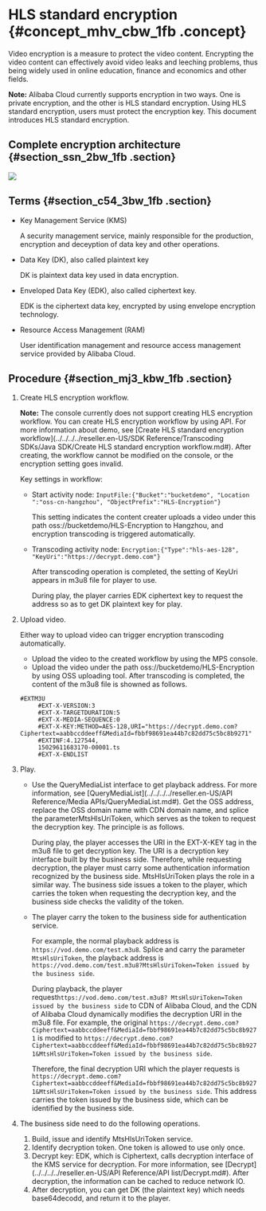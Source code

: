 # HLS standard encryption {#concept_mhv_cbw_1fb .concept}

Video encryption is a measure to protect the video content. Encrypting the video content can effectively avoid video leaks and leeching problems, thus being widely used in online education, finance and economics and other fields.

**Note:** Alibaba Cloud currently supports encryption in two ways. One is private encryption, and the other is HLS standard encryption. Using HLS standard encryption, users must protect the encryption key. This document introduces HLS standard encryption.

## Complete encryption architecture {#section_ssn_2bw_1fb .section}

![](images/11385_en-US.png)

## Terms {#section_c54_3bw_1fb .section}

-   Key Management Service \(KMS\)

    A security management service, mainly responsible for the production, encryption and deceyption of data key and other operations.

-   Data Key \(DK\), also called plaintext key

    DK is plaintext data key used in data encryption.

-   Enveloped Data Key \(EDK\), also called ciphertext key.

    EDK is the ciphertext data key, encrypted by using envelope encryption technology.

-   Resource Access Management \(RAM\)

    User identification management and resource access management service provided by Alibaba Cloud.


## Procedure {#section_mj3_kbw_1fb .section}

1.  Create HLS encryption workflow.

    **Note:** The console currently does not support creating HLS encryption workflow. You can create HLS encryption workflow by using API. For more information about demo, see [Create HLS standard encryption workflow](../../../../reseller.en-US/SDK Reference/Transcoding SDKs/Java SDK/Create HLS standard encryption workflow.md#). After creating, the workflow cannot be modified on the console, or the encryption setting goes invalid.

    Key settings in workflow:

    -   Start activity node: `InputFile:{"Bucket":"bucketdemo", "Location ":"oss-cn-hangzhou", "ObjectPrefix":"HLS-Encryption"}`

        This setting indicates the content creater uploads a video under this path oss://bucketdemo/HLS-Encryption to Hangzhou, and encryption transcoding is triggered automatically.

    -   Transcoding activity node: `Encryption:{"Type":"hls-aes-128", "KeyUri":"https://decrypt.demo.com"}`

        After transcoding operation is completed, the setting of KeyUri appears in m3u8 file for player to use.

        During play, the player carries EDK ciphertext key to request the address so as to get DK plaintext key for play.

2.  Upload video.

    Either way to upload video can trigger encryption transcoding automatically.

    -   Upload the video to the created workflow by using the MPS console.
    -   Upload the video under the path oss://bucketdemo/HLS-Encryption by using OSS uploading tool.
    After transcoding is completed, the content of the m3u8 file is showned as follows.

    ```
    #EXTM3U
         #EXT-X-VERSION:3
         #EXT-X-TARGETDURATION:5
         #EXT-X-MEDIA-SEQUENCE:0
         #EXT-X-KEY:METHOD=AES-128,URI="https://decrypt.demo.com?Ciphertext=aabbccddeeff&MediaId=fbbf98691ea44b7c82dd75c5bc8b9271"
         #EXTINF:4.127544,
         15029611683170-00001.ts
         #EXT-X-ENDLIST
    ```

3.  Play.
    -   Use the QueryMediaList interface to get playback address. For more information, see [QueryMediaList](../../../../reseller.en-US/API Reference/Media APIs/QueryMediaList.md#). Get the OSS address, replace the OSS domain name with CDN domain name, and splice the parameterMtsHlsUriToken, which serves as the token to request the decryption key. The principle is as follows.

        During play, the player accesses the URI in the EXT-X-KEY tag in the m3u8 file to get decryption key. The URI is a decryption key interface built by the business side. Therefore, while requesting decryption, the player must carry some authentication information recognized by the business side. MtsHlsUriToken plays the role in a similar way. The business side issues a token to the player, which carries the token when requesting the decryption key, and the business side checks the validity of the token.

    -   The player carry the token to the business side for authentication service.

        For example, the normal playback address is `https://vod.demo.com/test.m3u8`. Splice and carry the parameter `MtsHlsUriToken`, the playback address is `https://vod.demo.com/test.m3u8?MtsHlsUriToken=Token issued by the business side`.

        During playback, the player request`https://vod.demo.com/test.m3u8? MtsHlsUriToken=Token issued by the business side` to CDN of Alibaba Cloud, and the CDN of Alibaba Cloud dynamically modifies the decryption URI in the m3u8 file. For example, the original `https://decrypt.demo.com?Ciphertext=aabbccddeeff&MediaId=fbbf98691ea44b7c82dd75c5bc8b9271` is modified to `https://decrypt.demo.com?Ciphertext=aabbccddeeff&MediaId=fbbf98691ea44b7c82dd75c5bc8b9271&MtsHlsUriToken=Token issued by the business side`.

        Therefore, the final decryption URI which the player requests is `https://decrypt.demo.com?Ciphertext=aabbccddeeff&MediaId=fbbf98691ea44b7c82dd75c5bc8b9271&MtsHlsUriToken=Token issued by the business side`. This address carries the token issued by the business side, which can be identified by the business side.

4.  The business side need to do the following operations.
    1.  Build, issue and identify MtsHlsUriToken service.
    2.  Identify decryption token. One token is allowed to use only once.
    3.  Decrypt key: EDK, which is Ciphertext, calls decryption interface of the KMS service for decryption. For more information, see [Decrypt](../../../../reseller.en-US/API Reference/API list/Decrypt.md#). After decryption, the information can be cached to reduce network IO.
    4.  After decryption, you can get DK \(the plaintext key\) which needs base64decodd, and return it to the player.

